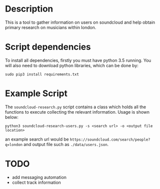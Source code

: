 # Description

This is a tool to gather information on users on soundcloud and help obtain primary research on musicians within london.

# Script dependencies
To install all dependencies, firstly you must have python 3.5 running. You will also need to download python libraries, which can be done by:
```
sudo pip3 install requirements.txt
```

# Example Script
The `soundcloud-research.py` script contains a class which holds all the functions to execute collecting the relevant information. Usage is shown below:

```
python3 soundcloud-research-users.py -s <search url> -o <output file location>
```
an example search url would be `https://soundcloud.com/search/people?q=london` and output file such as `./data/users.json`.

# TODO
 - add messaging automation
 - collect track information
